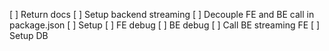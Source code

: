[ ] Return docs
[ ] Setup backend streaming 
[ ] Decouple FE and BE call in package.json
[ ] Setup 
    [ ] FE debug
    [ ] BE debug
[ ] Call BE streaming FE
[ ] Setup DB